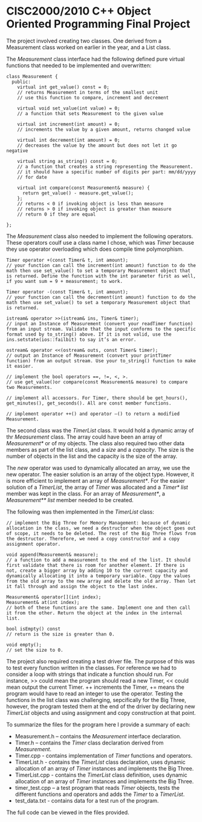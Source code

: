 # CISC2000/2010 C++ Object Oriented Programming Final Project

The project involved creating two classes. One derived from a Measurement class worked on earlier in the year, and a List class. 

The _Measurement_ class interface had the following defined pure virtual functions that needed to be implemented and overwritten:

```
class Measurement {
  public:
    virtual int get_value() const = 0;
    // returns Measurement in terms of the smallest unit
    // use this function to compare, increment and decrement

    virtual void set_value(int value) = 0;
    // a function that sets Measurement to the given value

    virtual int increment(int amount) = 0;
    // increments the value by a given amount, returns changed value

    virtual int decrement(int amount) = 0;
    // decreases the value by the amount but does not let it go negative

    virtual string as_string() const = 0;
    // a function that creates a string representing the Measurement. 
    // it should have a specific number of digits per part: mm/dd/yyyy
    // for date

    virtual int compare(const Measurement& measure) {
      return get_value() - measure.get_value();
    }; 
    // returns < 0 if invoking object is less than measure
    // returns > 0 if invoking object is greater than measure
    // return 0 if they are equal

};
```

The _Measurement_ class also needed to implement the following operators. These operators coulf use a class name I chose, which was _Timer_ because they use operator overloading which does compile time polymorphism.

```
Timer operator +(const Timer& t, int amount);
// your function can call the increment(int amount) function to do the math then use set_value() to set a temporary Measurement object that is returned. Define the function with the int parameter first as well, if you want sum = 9 + measurement; to work.

Timer operator -(const Timer& t, int amount);
// your function can call the decrement(int amount) function to do the math then use set_value() to set a temporary Measurement object that is returned. 

istream& operator >>(istream& ins, Timer& timer);
// input an Instance of Measurement (convert your readTimer function) from an input stream. Validate that the input conforms to the specific format used by to_string() above. If it is not valid, use the ins.setstate(ios::failbit) to say it’s an error.

ostream& operator <<(ostream& outs, const Timer& timer);
// output an Instance of Measurement (convert your printTimer function) from an output stream. Use your to_string() function to make it easier.

// implement the bool operators ==, !=, <, >.
// use get_value()or compare(const Measurement& measure) to compare two Measurements.

// implement all accessors. For Timer, there should be get_hours(), get_minutes(), get_seconds(). All are const member functions.

// implement operator ++() and operator —() to return a modified Measurement.
```

The second class was the _TimerList_ class. It would hold a dynamic array of thr _Measurement_ class. The array could have been an array of _Measurement*_ or of my objects. The class also required two other data members as part of the list class, and a _size_ and a _capacity_. The size is the number of objects in the list and the capacity is the size of the array.

The _new_ operator was used to dynamically allocated an array, we use the new operator. The easier solution is an array of the object type. However, it is more efficient to implement an array of _Measurement*_. For the easier solution of a _TimerList_, the array of _Timer_ was allocated and a _Timer* list_ member was kept in the class. For an array of _Measurement*_, a _Measurement** list_ member needed to be created.

The following was then implemented in the _TimerList_ class:

```
// implement the Big Three for Memory Management: because of dynamic allocation in the class, we need a destructor when the object goes out of scope, it needs to be deleted. The rest of the Big Three flows from the destructor. Therefore, we need a copy constructor and a copy assignment operator.

void append(Measurement& measure);
// a function to add a measurement to the end of the list. It should first validate that there is room for another element. If there is not, create a bigger array by adding 10 to the current capacity and dynamically allocating it into a temporary variable. Copy the values from the old array to the new array and delete the old array. Then let it fall through and assign the object to the last index.

Measurement& operator[](int index);
Measurement& at(int index);
// both of these functions are the same. Implement one and then call it from the other. Return the object at the index in the internal list. 

bool isEmpty() const
// return is the size is greater than 0.

void empty();
// set the size to 0.
```

The project also required creating a test driver file. The purpose of this was to test every function written in the classes. For reference we had to consider a loop with strings that indicate a function should run. For instance, >> could mean the program should read a new Timer, << could mean output the current Timer. ++ increments the Timer, += means the program would have to read an integer to use the operator. 
Testing the functions in the list class was challenging, sepcifically for the Big Three, however, the program tested them at the end of the driver by declaring new _TimerList_ objects and using assignment and copy construction at that point.

To summarize the files for the program here I provide a summary of each:
* Measurement.h – contains the _Measurement_ interface declaration.
* Timer.h – contains the _Timer_ class declaration derived from _Measurement_.
* Timer.cpp - contains implementation of _Timer_ functions and operators.
* TimerList.h - contains the _TimerList_ class declaration, uses dynamic allocation of an array of _Timer_ instances and implements the Big Three.
* TimerList.cpp - contains the _TimerList_ class definition, uses dynamic allocation of an array of _Timer_ instances and implements the Big Three.
* timer_test.cpp – a test program that reads _Timer_ objects, tests the different functions and operators and adds the _Timer_ to a _TimerList_.
* test_data.txt - contains data for a test run of the program.

The full code can be viewed in the files provided.
